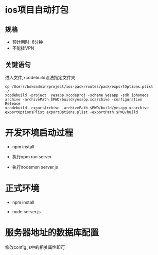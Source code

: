 # ios项目自动打包

## 规格
- 预计用时: 6分钟
- 不能挂VPN

## 关键语句

进入文件,xcodebuild没法指定文件夹
```
cp /Users/bokeadmin/project/ios-pack/routes/pack/exportOptions.plist ./
xcodebuild -project  yesapp.xcodeproj -scheme yesapp -sdk iphoneos archive -archivePath $PWD/build/yesapp.xcarchive -configuration Release
xcodebuild -exportArchive -archivePath $PWD/build/yesapp.xcarchive -exportOptionsPlist exportOptions.plist -exportPath $PWD/build
```

# 开发环境启动过程
* npm install

* 执行npm run server

* 执行nodemon server.js

# 正式环境
* npm install

* node server.js

# 服务器地址的数据库配置

  修改config.js中的相关属性即可